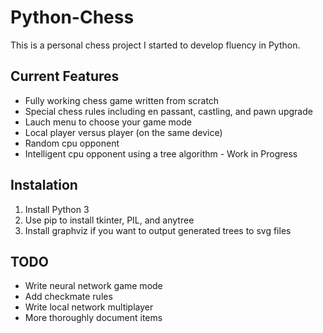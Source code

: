 # Python-Chess
This is a personal chess project I started to develop fluency in Python.

## Current Features
* Fully working chess game written from scratch
* Special chess rules including en passant, castling, and pawn upgrade
* Lauch menu to choose your game mode
* Local player versus player (on the same device)
* Random cpu opponent
* Intelligent cpu opponent using a tree algorithm - Work in Progress

## Instalation
1. Install Python 3
1. Use pip to install tkinter, PIL, and anytree
1. Install graphviz if you want to output generated trees to svg files

## TODO
 * Write neural network game mode
 * Add checkmate rules
 * Write local network multiplayer
 * More thoroughly document items
